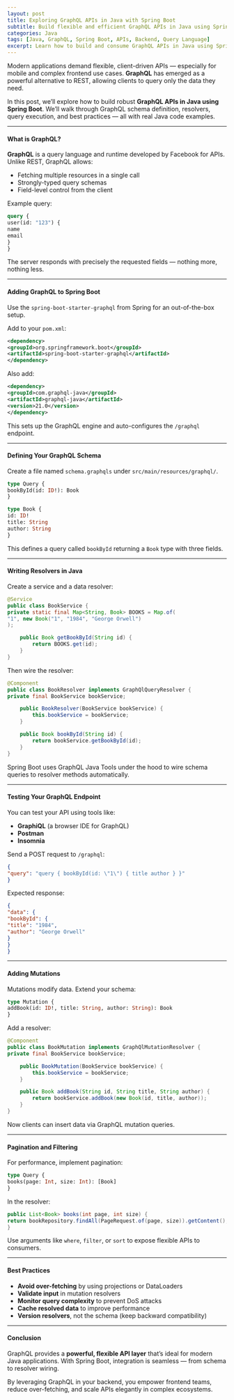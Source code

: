 ```yaml
---
layout: post
title: Exploring GraphQL APIs in Java with Spring Boot
subtitle: Build flexible and efficient GraphQL APIs in Java using Spring Boot and GraphQL Java
categories: Java
tags: [Java, GraphQL, Spring Boot, APIs, Backend, Query Language]
excerpt: Learn how to build and consume GraphQL APIs in Java using Spring Boot. Discover schema design, resolvers, query execution, and best practices for performance and flexibility.
---
```

Modern applications demand flexible, client-driven APIs — especially for mobile and complex frontend use cases. **GraphQL** has emerged as a powerful alternative to REST, allowing clients to query only the data they need.

In this post, we’ll explore how to build robust **GraphQL APIs in Java using Spring Boot**. We’ll walk through GraphQL schema definition, resolvers, query execution, and best practices — all with real Java code examples.

---

#### What is GraphQL?

**GraphQL** is a query language and runtime developed by Facebook for APIs. Unlike REST, GraphQL allows:
- Fetching multiple resources in a single call
- Strongly-typed query schemas
- Field-level control from the client

Example query:

```graphql
query {
user(id: "123") {
name
email
}
}
```

The server responds with precisely the requested fields — nothing more, nothing less.

---

#### Adding GraphQL to Spring Boot

Use the `spring-boot-starter-graphql` from Spring for an out-of-the-box setup.

Add to your `pom.xml`:

```xml
<dependency>
<groupId>org.springframework.boot</groupId>
<artifactId>spring-boot-starter-graphql</artifactId>
</dependency>
```

Also add:

```xml
<dependency>
<groupId>com.graphql-java</groupId>
<artifactId>graphql-java</artifactId>
<version>21.0</version>
</dependency>
```

This sets up the GraphQL engine and auto-configures the `/graphql` endpoint.

---

#### Defining Your GraphQL Schema

Create a file named `schema.graphqls` under `src/main/resources/graphql/`.

```graphql
type Query {
bookById(id: ID!): Book
}

type Book {
id: ID!
title: String
author: String
}
```

This defines a query called `bookById` returning a `Book` type with three fields.

---

#### Writing Resolvers in Java

Create a service and a data resolver:

```java
@Service
public class BookService {
private static final Map<String, Book> BOOKS = Map.of(
"1", new Book("1", "1984", "George Orwell")
);

    public Book getBookById(String id) {
        return BOOKS.get(id);
    }
}
```

Then wire the resolver:

```java
@Component
public class BookResolver implements GraphQlQueryResolver {
private final BookService bookService;

    public BookResolver(BookService bookService) {
        this.bookService = bookService;
    }

    public Book bookById(String id) {
        return bookService.getBookById(id);
    }
}
```

Spring Boot uses GraphQL Java Tools under the hood to wire schema queries to resolver methods automatically.

---

#### Testing Your GraphQL Endpoint

You can test your API using tools like:
- **GraphiQL** (a browser IDE for GraphQL)
- **Postman**
- **Insomnia**

Send a POST request to `/graphql`:

```json
{
"query": "query { bookById(id: \"1\") { title author } }"
}
```

Expected response:

```json
{
"data": {
"bookById": {
"title": "1984",
"author": "George Orwell"
}
}
}
```

---

#### Adding Mutations

Mutations modify data. Extend your schema:

```graphql
type Mutation {
addBook(id: ID!, title: String, author: String): Book
}
```

Add a resolver:

```java
@Component
public class BookMutation implements GraphQlMutationResolver {
private final BookService bookService;

    public BookMutation(BookService bookService) {
        this.bookService = bookService;
    }

    public Book addBook(String id, String title, String author) {
        return bookService.addBook(new Book(id, title, author));
    }
}
```

Now clients can insert data via GraphQL mutation queries.

---

#### Pagination and Filtering

For performance, implement pagination:

```graphql
type Query {
books(page: Int, size: Int): [Book]
}
```

In the resolver:

```java
public List<Book> books(int page, int size) {
return bookRepository.findAll(PageRequest.of(page, size)).getContent();
}
```

Use arguments like `where`, `filter`, or `sort` to expose flexible APIs to consumers.

---

#### Best Practices

- **Avoid over-fetching** by using projections or DataLoaders
- **Validate input** in mutation resolvers
- **Monitor query complexity** to prevent DoS attacks
- **Cache resolved data** to improve performance
- **Version resolvers**, not the schema (keep backward compatibility)

---

#### Conclusion

GraphQL provides a **powerful, flexible API layer** that’s ideal for modern Java applications. With Spring Boot, integration is seamless — from schema to resolver wiring.

By leveraging GraphQL in your backend, you empower frontend teams, reduce over-fetching, and scale APIs elegantly in complex ecosystems.
